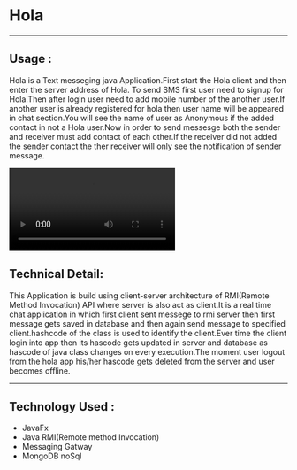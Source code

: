 # Hola 
___

## Usage :
Hola is a Text messeging java Application.First start the Hola client and then enter the server address of Hola. To send SMS first user need to signup for Hola.Then after login user need to add mobile number of the another user.If another user is already registered for hola then user name will be appeared in chat section.You will see the name of user as Anonymous if the added contact in not a Hola user.Now in order to send messesge both the sender and receiver must add contact of each other.If the receiver did not added the sender contact the ther receiver will only see the notification of sender message. 

![Video demo ](../demo.webm)


## Technical Detail: 
This Application is build using client-server architecture of RMI(Remote Method Invocation) API where server is also act as client.It is a real time chat application in which first client sent messege to rmi server then first message gets saved in database and then again send message to specified client.hashcode of the class is used to identify the client.Ever time the client login into app then its hascode gets updated in server and database as hascode of java class changes on every execution.The moment user logout from the hola app his/her hascode gets deleted from the server and user becomes offline. 

___

## Technology Used :
* JavaFx
* Java RMI(Remote method Invocation)
* Messaging Gatway
* MongoDB noSql

